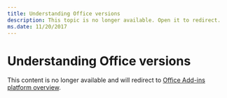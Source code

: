 ```yaml
---
title: Understanding Office versions
description: This topic is no longer available. Open it to redirect.
ms.date: 11/20/2017 
---
```


# Understanding Office versions

This content is no longer available and will redirect to [Office Add-ins platform overview](../overview/office-add-ins.md).
